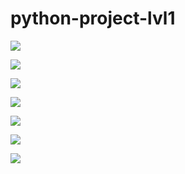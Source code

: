 # python-project-lvl1

<a href="https://codeclimate.com/github/codeclimate/codeclimate/maintainability"><img src="https://api.codeclimate.com/v1/badges/a99a88d28ad37a79dbf6/maintainability" /></a>

<a href="https://codeclimate.com/github/codeclimate/codeclimate/test_coverage"><img src="https://api.codeclimate.com/v1/badges/a99a88d28ad37a79dbf6/test_coverage" /></a>

<a href="https://travis-ci.org/LyuPo7/python-project-lvl1"><img src="https://travis-ci.org/LyuPo7/python-project-lvl1.svg?branch=master"></a>

<a href="https://asciinema.org/a/303493" target="_blank"><img src="https://asciinema.org/a/303493.svg" /></a>
  
<a href="https://asciinema.org/a/303523" target="_blank"><img src="https://asciinema.org/a/303523.svg" /></a>

<a href="https://asciinema.org/a/303834" target="_blank"><img src="https://asciinema.org/a/303834.svg" /></a>

<a href="https://asciinema.org/a/307949" target="_blank"><img src="https://asciinema.org/a/307949.svg" /></a>
